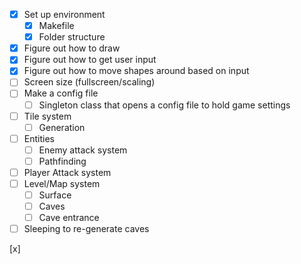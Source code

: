 - [x] Set up environment
    - [x] Makefile
    - [X] Folder structure
- [x] Figure out how to draw
- [x] Figure out how to get user input
- [x] Figure out how to move shapes around based on input
- [ ] Screen size (fullscreen/scaling)
- [ ] Make a config file 
    - [ ] Singleton class that opens a config file to hold game settings
- [ ] Tile system
    - [ ] Generation
- [ ] Entities
    - [ ] Enemy attack system
    - [ ] Pathfinding
- [ ] Player Attack system
- [ ] Level/Map system
    - [ ] Surface
    - [ ] Caves
    - [ ] Cave entrance 
- [ ] Sleeping to re-generate caves

[x]
